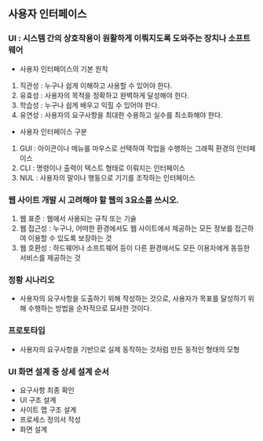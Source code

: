 ## 사용자 인터페이스 
### UI : 시스템 간의 상호작용이 원활하게 이뤄지도록 도와주는 장치나 소프트웨어

- 사용자 인터페이스의 기본 원칙

1. 직관성 : 누구나 쉽게 이해하고 사용할 수 있어야 한다.
2. 유효성 : 사용자의 목적을 정확하고 완벽하게 달성해야 한다. 
3. 학습성 : 누구나 쉽게 배우고 익힐 수 있어야 한다.
4. 유연성 : 사용자의 요구사항을 최대한 수용하고 실수를 최소화해야 한다.

- 사용자 인터페이스 구분

1. GUI : 아이콘이나 메뉴를 마우스로 선택하여 작업을 수행하는 그래픽 환경의 인터페이스
2. CLI : 명령이나 출력이 텍스트 형태로 이뤄지는 인터페이스
3. NUL : 사용자의 말이나 행동으로 기기를 조작하는 인터페이스 

### 웹 사이트 개발 시 고려해야 할 웹의 3요소를 쓰시오.

1. 웹 표준 : 웹에서 사용되는 규칙 또는 기술 
2. 웹 접근성 : 누구나, 어떠한 환경에서도 웹 사이트에서 제공하는 모든 정보를 접근하여 이용할 수 있도록 보장하는 것
3. 웹 호환성 : 하드웨어나 소프트웨어 등이 다른 환경에서도 모든 이용자에게 동등한 서비스를 제공하는 것

### 정황 시나리오

- 사용자의 요구사항을 도출하기 위해 작성하는 것으로, 사용자가 목표를 달성하기 위해 수행하는 방법을 순차적으로 묘사한 것이다.

### 프로토타입

- 사용자의 요구사항을 기반으로 실제 동작하는 것처럼 만든 동적인 형태의 모형

### UI 화면 설계 중 상세 설계 순서

- 요구사항 최종 확인
- UI 구조 설계
- 사이트 맵 구조 설계
- 프로세스 정의서 작성
- 화면 설계 

